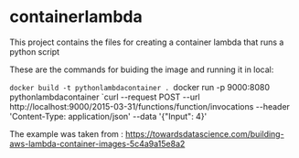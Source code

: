 # containerlambda

This project contains the files for creating a container lambda that runs a python script 

These are the commands for buiding the image and running it in local:

`docker build -t pythonlambdacontainer .
`docker run -p 9000:8080 pythonlambdacontainer
`curl --request POST   --url http://localhost:9000/2015-03-31/functions/function/invocations   --header 'Content-Type: application/json'   --data '{"Input": 4}'

The example was taken from : https://towardsdatascience.com/building-aws-lambda-container-images-5c4a9a15e8a2
